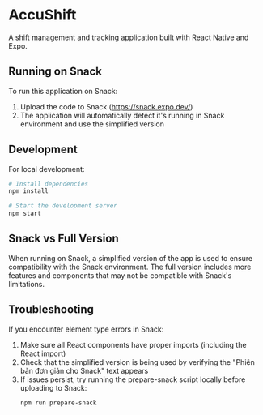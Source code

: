 # AccuShift

A shift management and tracking application built with React Native and Expo.

## Running on Snack

To run this application on Snack:

1. Upload the code to Snack (https://snack.expo.dev/)
2. The application will automatically detect it's running in Snack environment and use the simplified version

## Development

For local development:

```bash
# Install dependencies
npm install

# Start the development server
npm start
```

## Snack vs Full Version

When running on Snack, a simplified version of the app is used to ensure compatibility with the Snack environment. The full version includes more features and components that may not be compatible with Snack's limitations.

## Troubleshooting

If you encounter element type errors in Snack:

1. Make sure all React components have proper imports (including the React import)
2. Check that the simplified version is being used by verifying the "Phiên bản đơn giản cho Snack" text appears
3. If issues persist, try running the prepare-snack script locally before uploading to Snack:
   ```bash
   npm run prepare-snack
   ```
